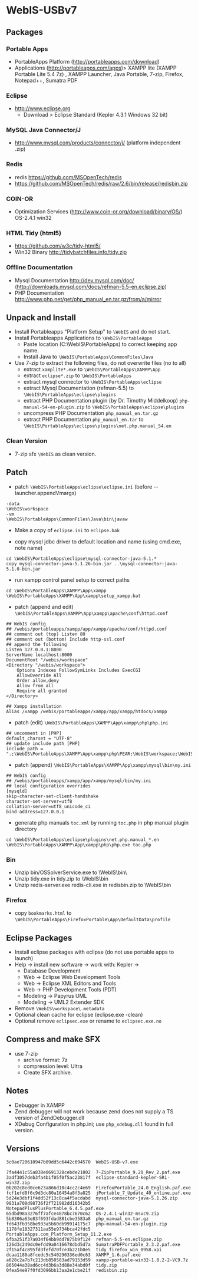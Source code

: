 # WebIS-USBv7 #

## Packages ##

### Portable Apps ###
 * PortableApps Platform (http://portableapps.com/download)
 * Applications (http://portableapps.com/apps)> XAMPP lite (XAMPP Portable Lite 5.4 7z) , XAMPP Launcher, Java Portable, 7-zip, Firefox, Notepad++, Sumatra PDF

### Eclipse ###
 * http://www.eclipse.org 
   * Download > Eclipse Standard (Kepler 4.3.1 Windows 32 bit)

### MySQL Java Connector/J ###
 * http://www.mysql.com/products/connector/j/ (platform independent .zip)

### Redis ###
 * redis https://github.com/MSOpenTech/redis
 * https://github.com/MSOpenTech/redis/raw/2.6/bin/release/redisbin.zip
 
### COIN-OR ###
 * Optimization Services (http://www.coin-or.org/download/binary/OS/) OS-2.4.1 win32

### HTML Tidy (html5) ###
 * https://github.com/w3c/tidy-html5/
 * Win32 Binary http://tidybatchfiles.info/tidy.zip
 
### Offline Documentation ###
 * Mysql Documentation http://dev.mysql.com/doc/ (http://downloads.mysql.com/docs/refman-5.5-en.eclipse.zip)
 * PHP Documentation http://www.php.net/get/php_manual_en.tar.gz/from/a/mirror

## Unpack and Install ##
 * Install Portableapps "Platform Setup" to `\WebIS` and do not start.
 * Install Portableapps Applications to `\WebIS\PortableApps`
   * Paste location (C:\WebIS\PortableApps\) to correct keeping app name.
   * Install Java to `\WebIS\PortableApps\CommonFiles\Java`
 * Use 7-zip to extract the following files, do not overwrite files (no to all)
   * extract `xamplite*.exe` to `\WebIS\PortableApps\XAMPP\App`
   * extract `eclipse*.zip` to `\WebIS\PortableApps`
   * extract mysql connector to `\WebIS\PortableApps\eclipse`
   * extract Mysql Documentation (refman-5.5) to `\WebIS\PortableApps\eclipse\plugins`
   * extract PHP Documentation plugin (by Dr. Timothy Middelkoop) `php-manual-54-en-plugin.zip` to `\WebIS\PortableApps\eclipse\plugins`
   * uncompress PHP Documentation `php_manual_en.tar.gz`
   * extract PHP Documentation `php_manual_en.tar` to `\WebIS\PortableApps\eclipse\plugins\net.php.manual_54.en`

### Clean Version ###
 * 7-zip sfx `\WebIS` as clean version.
   
## Patch ##
 * patch `\WebIS\PortableApps\eclipse\eclipse.ini` (before --launcher.appendVmargs)

```
-data
\WebIS\workspace
-vm
\WebIS\PortableApps\CommonFiles\Java\bin\javaw
```
 * Make a copy of `eclipse.ini` to `eclipse.bak`
 
 * copy mysql jdbc driver to default location and name (using cmd.exe, note name)

```
cd \WebIS\PortableApps\eclipse\mysql-connector-java-5.1.*
copy mysql-connector-java-5.1.26-bin.jar ..\mysql-connector-java-5.1.0-bin.jar
```
 * run xampp control panel setup to correct paths

```
cd \WebIS\PortableApps\XAMPP\App\xampp
\WebIS\PortableApps\XAMPP\App\xampp\setup_xampp.bat
```

  * patch (append and edit) `\WebIS\PortableApps\XAMPP\App\xampp\apache\conf\httpd.conf`

```
## WebIS config
## /webis/portableapps/xampp/app/xampp/apache/conf/httpd.conf
## comment out (top) Listen 80
## comment out (bottom) Include http-ssl.conf
## append the following
Listen 127.0.0.1:8000
ServerName localhost:8000
DocumentRoot "/webis/workspace"
<Directory "/webis/workspace">
    Options Indexes FollowSymLinks Includes ExecCGI
    AllowOverride All
    Order allow,deny
    Allow from all
    Require all granted
</Directory>

## Xampp installation
Alias /xampp /webis/portableapps/xampp/app/xampp/htdocs/xampp

```
 * patch (edit) `\WebIS\PortableApps\XAMPP\App\xampp\php\php.ini`

```
## uncomment in [PHP]
default_charset = "UTF-8"
## update include path [PHP]
include_path = ".;\WebIS\PortableApps\XAMPP\App\xampp\php\PEAR;\WebIS\workspace;\WebIS\workspace\WebIS"
```
 * patch (append) `\WebIS\PortableApps\XAMPP\App\xampp\mysql\bin\my.ini`

```
## WebIS config
## /webis/portableapps/xampp/app/xampp/mysql/bin/my.ini
## local configuration overrides
[mysqld]
skip-character-set-client-handshake
character-set-server=utf8
collation-server=utf8_unicode_ci 
bind-address=127.0.0.1

```
 * generate php manuals `toc.xml` by running `toc.php` in php manual plugin directory

```
cd \WebIS\PortableApps\eclipse\plugins\net.php.manual_*.en
\WebIS\PortableApps\XAMPP\App\xampp\php\php.exe toc.php
```  

### Bin ###
 * Unzip bin/OSSolverService.exe to \WebIS\bin\
 * Unzip tidy.exe in tidy.zip to \WebIS\bin
 * Unzip redis-server.exe redis-cli.exe in redisbin.zip to \WebIS\bin
 
### Firefox ###
 * copy `bookmarks.html` to `\WebIS\PortableApps\FirefoxPortable\App\DefaultData\profile`

## Eclipse Packages ##
 * Install eclipse packages with eclipse (do not use portable apps to launch)
 * Help -> install new software -> work with: Kepler ->
   * Database Development
   * Web -> Eclipse Web Development Tools
   * Web -> Eclipse XML Editors and Tools
   * Web -> PHP Development Tools (PDT)
   * Modeling -> Papyrus UML
   * Modeling -> UML2 Extender SDK
 * Remove `\WebIS\workspace\.metadata`
 * Optional clean cache for eclipse (eclipse.exe -clean)
 * Optional remove `eclipsec.exe` or rename to `eclipsec.exe.no`

## Compress and make SFX ##
 * use 7-zip 
   * archive format: 7z
   * compression level: Ultra
   * Create SFX archive.
 
## Notes ##
 * Debugger in XAMPP
  * Zend debugger will not work because zend does not supply a TS version of ZendDebugger.dll
  * XDebug Configuration in php.ini; use `php_xdebug.dll` found in full version.

## Versions ##

```
3c0ae720610947b09dd5c6442c694570  WebIS-USB-v7.exe
```

```
7fa4441c55a838e0691328cebde21802  7-ZipPortable_9.20_Rev_2.paf.exe
3adf3057deb3fa4b1f05f0f5ac23817f  eclipse-standard-kepler-SR1-win32.zip
0b202c8ed0ce623a866d10c4cc2c4e69  FirefoxPortable_24.0_English.paf.exe
fcf1efd8f6c9d3dc80a16454a8f3a825  jPortable_7_Update_40_online.paf.exe
5d24e3dbf1f4dd52f13c8ca4f5acdabd  mysql-connector-java-5.1.26.zip
9831a708d98736f2f721982dd16342b5  NotepadPlusPlusPortable_6.4.5.paf.exe
65dbd98a3276ff7afce4878bc7670c62  OS-2.4.1-win32-msvc9.zip
5b8306a63e83f693fdad881cbe3583a8  php_manual_en.tar.gz
fd643fb358be933a5b60db99914175c7  php-manual-54-en-plugin.zip
1178fe18327311aa55e9734bca42fdc5  PortableApps.com_Platform_Setup_11.2.exe
6fba251f37a034f64bb9dd7875b9f124  refman-5.5-en.eclipse.zip
126d3c249dc0efdd9a0416678dbd5d7a  SumatraPDFPortable_2.3.2.paf.exe
2f15af4c895fd3fefd70fce3b221b0e5  tidy_firefox_win_0958.xpi
dcaa1180a8fcedc5c540290336ed0c63  XAMPP_1.6.paf.exe
a628c2a7b7c213db858583ad79153d59  xampp-portable-win32-1.8.2-2-VC9.7z
865044a38ad6cc4d3b6a3d88e34abd0f  tidy.zip
0fea54e97f0fd3096bb13aa2e1cbe21f  redisbin.zip
```
